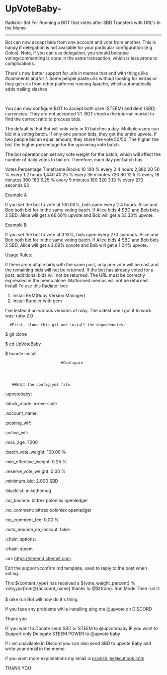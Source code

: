 # UpVoteBaby-
Radiator Bot For Running a BOT that votes after SBD Transfers with URL's In the Memo


_________________________________________________________________________________________________________________________________________

Bot can now accept bids from one account and vote from another. This is handy if delegation is not available for your particular configuration (e.g. Golos). Note, if you can use delegation, you should because voting/commenting is done in the same transaction, which is less prone to complications.




There's now better support for urls in memos that end with things like #comments and/or /. Some people paste urls without looking for extras or they get urls from other platforms running Apache, which automatically adds trailing slashes

.

You can now configure BOT to accept both core (STEEM) and debt (SBD) currencies. They are not accepted 1:1. BOT checks the internal market to find the correct ratio to process bids.







The default is that Bot will only vote in 10 batches a day. Multiple users can bid in a voting batch. 
If only one person bids, they get the entire upvote. 
If two people bid an equal amount, they share the vote 50/50. 
The higher the bid, the higher percentage for the upcoming vote batch.

The bot operator can set any vote weight for the batch, which will affect the number of daily votes to bid on. Therefore, each day per batch has:

Votes	Percentage	       Timeframe	              Blocks
10	100 %	           every 2.4 hours	        2,880
20	50 %	           every 1.2 hours	        1,440
40	25 %	           every 36 minutes	        720
80	12.5 %	     every 18 minutes	        360
160	6.25 %	     every 9 minutes	        180
320	3.13 %	     every 270 seconds	        90



Example A

If you set the bot to vote at 100.00%, bids open every 2.4 hours. Alice and Bob both bid for in the same voting batch. If Alice bids 4 SBD and Bob bids 2 SBD, Alice will get a 66.66% upvote and Bob will get a 33.33% upvote.

Example B

If you set the bot to vote at 3.13%, bids open every 270 seconds. Alice and Bob both bid for in the same voting batch. If Alice bids 4 SBD and Bob bids 2 SBD, Alice will get a 2.09% upvote and Bob will get a 1.04% upvote.


Usage Rules:

If there are multiple bids with the same post, only one vote will be cast and the remaining bids will not be returned.
If the bot has already voted for a post, additional bids will not be returned.
The URL must be correctly expressed in the memo alone. Malformed memos will not be returned.
Install
To use this Radiator bot:
1) Install RVM(Ruby Version Manager)
2) Install Bundler with gem

I've tested it on various versions of ruby. The oldest one I got it to work was: ruby 2.0 



      #First, clone this git and install the dependencies:



$ git clone  

$ cd UpVoteBaby

$ bundle install




                             #Configure




       ##Edit the config.yml file.
       
:upvotebaby:

  :block_mode: irreversible
  
  :account_name: <voting account name here>
      
  :posting_wif: <posting wif here>
      
  :active_wif: <active wif here>
      
  :max_age: 7200
  
  :batch_vote_weight: 100.00 %
  
  :min_effective_weight: 0.25 %
  
  :reserve_vote_weight: 0.00 %
  
  :minimum_bid: 2.000 SBD
  
  :blacklist: mikethemug
  
  :no_bounce: bittrex poloniex openledger
  
  :no_comment: bittrex poloniex openledger
  
  :no_comment_fee: 0.00 %
  
  :auto_bounce_on_lockout: false
  
  
:chain_options:

  :chain: steem
  
  :url: https://steemd.steemit.com
  
  
      
     
     
     
Edit the support/confirm.md template, used to reply to the post when voting.

This ${content_type} has received a ${vote_weight_percent} % ${vote_type} from @${account_name} thanks to @${from}.
Run Mode
Then run it:

$ rake run
Bot will now do it's thing. 



If you face any problems while installing  ping me @upvote on DISCORD   



Thank you 

IF you want to Donate   send SBD or STEEM to @upvotebaby 
IF you want to Support only  Delegate STEEM POWER to @upvote baby 

If i am unavilable in Discord   you can also send SBD to upvote Baby and write your email in the memo   

if you want more explanations  my email is pranish.jee@outlook.com


THANK YOU

